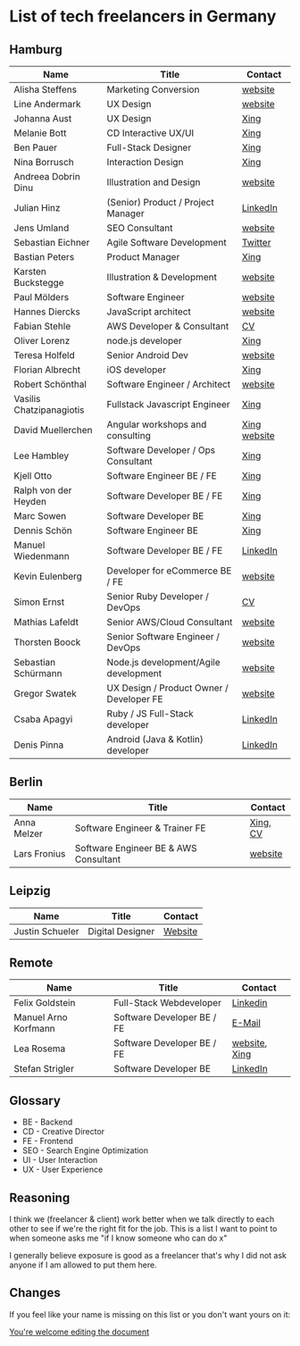# List of tech freelancers in Germany

## Hamburg

| Name                     | Title                                 | Contact                                                                              |
| ------------------------ | ------------------------------------- | ------------------------------------------------------------------------------------ |
| Alisha Steffens          | Marketing Conversion                  | [website](https://www.alisha-steffens.de/)                                           |
| Line Andermark           | UX Design                             | [website](https://www.andermark.com/)                                                |
| Johanna Aust             | UX Design                             | [Xing](https://www.xing.com/profile/Johanna_Aust)                                    |
| Melanie Bott             | CD Interactive UX/UI                  | [Xing](https://www.xing.com/profile/Melanie_Bott4)                                   |
| Ben Pauer                | Full-Stack Designer                   | [Xing](https://www.xing.com/profile/Benjamin_Pauer/)                                 |
| Nina Borrusch            | Interaction Design                    | [Xing](https://www.xing.com/profile/Nina_Borrusch/)                                  |
| Andreea Dobrin Dinu      | Illustration and Design               | [website](http://summerkidworks.com/)                                                |
| Julian Hinz              | (Senior) Product / Project Manager    | [LinkedIn](https://www.linkedin.com/in/julian-hinz/)                                 |
| Jens Umland              | SEO Consultant                        | [website](http://jumland.de/)                                                        |
| Sebastian Eichner        | Agile Software Development            | [Twitter](https://twitter.com/stdout)                                                |
| Bastian Peters           | Product Manager                       | [Xing](https://www.xing.com/profile/Bastian_Peters10)                                |
| Karsten Buckstegge       | Illustration & Development            | [website](https://karstenbuckstegge.de/)                                             |
| Paul Mölders             | Software Engineer                     | [website](https://www.p0wl.space/)                                                   |
| Hannes Diercks           | JavaScript architect                  | [website](https://xiphe.github.io/)                                                  |
| Fabian Stehle            | AWS Developer & Consultant            | [CV](cv.fstehle.com)                                                                 |
| Oliver Lorenz            | node.js developer                     | [Xing](https://www.xing.com/profile/Oliver_Lorenz29/cv)                              |
| Teresa Holfeld           | Senior Android Dev                    | [website](https://teresaholfeld.com/)                                                |
| Florian Albrecht         | iOS developer                         | [Xing](https://www.xing.com/profile/Florian_Albrecht10/cv)                           |
| Robert Schönthal         | Software Engineer / Architect         | [website](https://digitalkaoz.net)                                                   |
| Vasilis Chatzipanagiotis | Fullstack Javascript Engineer         | [Xing](https://www.xing.com/profile/Vasilis_Chatzipanagiotis)                        |
| David Muellerchen        | Angular workshops and consulting      | [Xing](https://www.xing.com/profile/David_Muellerchen) [website](https://webdave.de) |
| Lee Hambley              | Software Developer / Ops Consultant   | [Xing](https://www.xing.com/profile/Lee_Hambley)                                     |
| Kjell Otto               | Software Engineer BE / FE             | [Xing](https://www.xing.com/profile/Kjell_Otto/cv)                                   |
| Ralph von der Heyden     | Software Developer BE / FE            | [Xing](https://www.xing.com/profile/Ralph_vonderHeyden)                              |
| Marc Sowen               | Software Developer BE                 | [Xing](https://www.xing.com/profile/Marc_Sowen)                                      |
| Dennis Schön             | Software Engineer BE                  | [Xing](https://www.xing.com/profile/DennisSchoen)                                    |
| Manuel Wiedenmann        | Software Developer BE / FE            | [LinkedIn](https://www.linkedin.com/in/manuel-wiedenmann/)                           |
| Kevin Eulenberg          | Developer for eCommerce BE / FE       | [website](http://frontend.hamburg/)                                                  |
| Simon Ernst              | Senior Ruby Developer / DevOps        | [CV](https://simonernst.com/cv/)                                                     |
| Mathias Lafeldt          | Senior AWS/Cloud Consultant           | [website](https://mlafeldt.github.io/)                                               |
| Thorsten Boock           | Senior Software Engineer / DevOps     | [website](https://codegy.de/)                                                        |
| Sebastian Schürmann      | Node.js development/Agile development | [website](https://sebs.github.io)                                                    |
| Gregor Swatek         | UX Design / Product Owner / Developer FE | [website](http://www.vonfoorn.com)                                                    |
| Csaba Apagyi             | Ruby / JS Full-Stack developer        | [LinkedIn](https://www.linkedin.com/in/csaba-apagyi/)                                                    |
| Denis Pinna             | Android (Java & Kotlin) developer        | [LinkedIn](https://www.linkedin.com/in/denis-pinna-7495298a/)                                                    |

## Berlin

| Name        | Title                          | Contact                                                                                               |
| ----------- | ------------------------------ | ----------------------------------------------------------------------------------------------------- |
| Anna Melzer | Software Engineer & Trainer FE | [Xing](https://www.xing.com/profile/Anna_Melzer), [CV](https://stackoverflow.com/users/story/1554773) |
| Lars Fronius | Software Engineer BE & AWS Consultant | [website](https://fronius.me)

## Leipzig


| Name        | Title                          | Contact                                                                                               |
| ----------- | ------------------------------ | ----------------------------------------------------------------------------------------------------- |
| Justin Schueler | Digital Designer | [Website](https://jschueler.com/) |


## Remote

| Name                 | Title                      | Contact                                                                                |
| -------------------- | -------------------------- | -------------------------------------------------------------------------------------- |
| Felix Goldstein      | Full-Stack Webdeveloper    |[Linkedin](https://www.linkedin.com/in/felix-goldstein-3623293/) |
| Manuel Arno Korfmann | Software Developer BE / FE | [E-Mail](mailto:manu@korfmann.info)                                                    |
| Lea Rosema           | Software Developer BE / FE | [website](https://terabaud.github.io), [Xing](https://www.xing.com/profile/Lea_Rosema) |
| Stefan Strigler      | Software Developer BE      | [LinkedIn](https://www.linkedin.com/in/stefan-strigler-78494b6b/)                      |

## Glossary

- BE - Backend
- CD - Creative Director
- FE - Frontend
- SEO - Search Engine Optimization
- UI - User Interaction
- UX - User Experience

## Reasoning

I think we (freelancer & client) work better when we talk directly to each other to see if we're the right fit for the job. This is a list I want to point to when someone asks me "if I know someone who can do x"

I generally believe exposure is good as a freelancer that's why I did not ask anyone if I am allowed to put them here.

## Changes

If you feel like your name is missing on this list or you don't want yours on it:

[You're welcome editing the document](https://github.com/lassediercks/list-of-tech-freelancers-in-hamburg/edit/master/readme.md)
